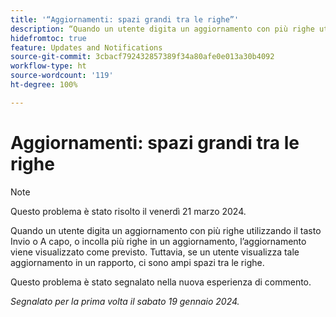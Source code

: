 ```yaml
---
title: '“Aggiornamenti: spazi grandi tra le righe”'
description: “Quando un utente digita un aggiornamento con più righe utilizzando il tasto Invio o A capo, o incolla più righe in un aggiornamento, l’aggiornamento viene visualizzato come previsto. Tuttavia, se un utente visualizza tale aggiornamento in un rapporto, ci sono ampi spazi tra le righe.”
hidefromtoc: true
feature: Updates and Notifications
source-git-commit: 3cbacf792432857389f34a80afe0e013a30b4092
workflow-type: ht
source-wordcount: '119'
ht-degree: 100%

---
```



# Aggiornamenti: spazi grandi tra le righe

>[!NOTE]
>
>Questo problema è stato risolto il venerdì 21 marzo 2024.

Quando un utente digita un aggiornamento con più righe utilizzando il tasto Invio o A capo, o incolla più righe in un aggiornamento, l’aggiornamento viene visualizzato come previsto. Tuttavia, se un utente visualizza tale aggiornamento in un rapporto, ci sono ampi spazi tra le righe.

Questo problema è stato segnalato nella nuova esperienza di commento.

_Segnalato per la prima volta il sabato 19 gennaio 2024._
